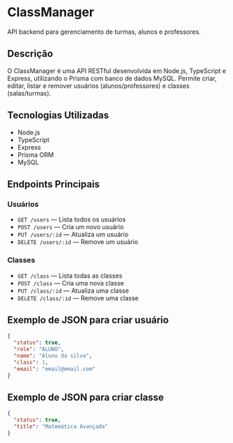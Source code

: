 # ClassManager

API backend para gerenciamento de turmas, alunos e professores.

## Descrição

O ClassManager é uma API RESTful desenvolvida em Node.js, TypeScript e Express, utilizando o Prisma com banco de dados MySQL. Permite criar, editar, listar e remover usuários (alunos/professores) e classes (salas/turmas).

## Tecnologias Utilizadas

- Node.js
- TypeScript
- Express
- Prisma ORM
- MySQL

## Endpoints Principais

### Usuários

- `GET /users` — Lista todos os usuários
- `POST /users` — Cria um novo usuário
- `PUT /users/:id` — Atualiza um usuário
- `DELETE /users/:id` — Remove um usuário

### Classes

- `GET /class` — Lista todas as classes
- `POST /class` — Cria uma nova classe
- `PUT /class/:id` — Atualiza uma classe
- `DELETE /class/:id` — Remove uma classe

## Exemplo de JSON para criar usuário

```json
{
  "status": true,
  "role": "ALUNO",
  "name": "Aluno da silva",
  "class": 1,
  "email": "email@email.com"
}
```

## Exemplo de JSON para criar classe

```json
{
  "status": true,
  "title": "Matemática Avançada"
}
```
